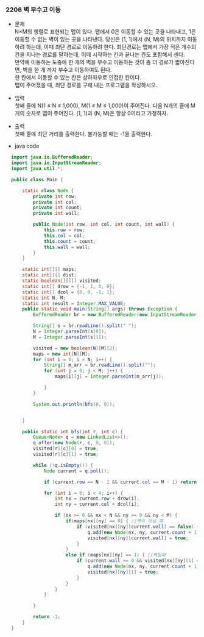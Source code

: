 ### 2206 벽 부수고 이동
  - 문제  
  N×M의 행렬로 표현되는 맵이 있다. 맵에서 0은 이동할 수 있는 곳을 나타내고, 1은 이동할 수 없는 벽이 있는 곳을 나타낸다. 당신은 (1, 1)에서 (N, M)의 위치까지 이동하려 하는데, 이때 최단 경로로 이동하려 한다. 최단경로는 맵에서 가장 적은 개수의 칸을 지나는 경로를 말하는데, 이때 시작하는 칸과 끝나는 칸도 포함해서 센다.  
  만약에 이동하는 도중에 한 개의 벽을 부수고 이동하는 것이 좀 더 경로가 짧아진다면, 벽을 한 개 까지 부수고 이동하여도 된다.  
  한 칸에서 이동할 수 있는 칸은 상하좌우로 인접한 칸이다.  
  맵이 주어졌을 때, 최단 경로를 구해 내는 프로그램을 작성하시오.  

  - 입력  
  첫째 줄에 N(1 ≤ N ≤ 1,000), M(1 ≤ M ≤ 1,000)이 주어진다. 다음 N개의 줄에 M개의 숫자로 맵이 주어진다. (1, 1)과 (N, M)은 항상 0이라고 가정하자.  

  - 출력  
  첫째 줄에 최단 거리를 출력한다. 불가능할 때는 -1을 출력한다.  
  
  - java code
  ```java
    import java.io.BufferedReader;
    import java.io.InputStreamReader;
    import java.util.*;

    public class Main {

        static class Node {
            private int row;
            private int col;
            private int count;
            private int wall;

            public Node(int row, int col, int count, int wall) {
                this.row = row;
                this.col = col;
                this.count = count;
                this.wall = wall;
            }
        }

        static int[][] maps;
        static int[][] dist;
        static boolean[][][] visited;
        static int[] drow = {-1, 1, 0, 0};
        static int[] dcol = {0, 0, -1, 1};
        static int N, M;
        static int result = Integer.MAX_VALUE;
        public static void main(String[] args) throws Exception {
            BufferedReader br = new BufferedReader(new InputStreamReader(System.in));

            String[] s = br.readLine().split(" ");
            N = Integer.parseInt(s[0]);
            M = Integer.parseInt(s[1]);

            visited = new boolean[N][M][2];
            maps = new int[N][M];
            for (int i = 0; i < N; i++) {
                String[] m_arr = br.readLine().split("");
                for (int j = 0; j < M; j++) {
                    maps[i][j] = Integer.parseInt(m_arr[j]);

                }
            }

            System.out.println(bfs(0, 0));


        }

        public static int bfs(int r, int c) {
            Queue<Node> q = new LinkedList<>();
            q.offer(new Node(r, c, 0, 0));
            visited[r][c][0] = true;
            visited[r][c][1] = true;

            while (!q.isEmpty()) {
                Node current = q.poll();

                if (current.row == N - 1 && current.col == M - 1) return current.count + 1;

                for (int i = 0; i < 4; i++) {
                    int nx = current.row + drow[i];
                    int ny = current.col + dcol[i];

                    if (nx >= 0 && nx < N && ny >= 0 && ny < M) {
                        if(maps[nx][ny] == 0) { //벽이 아닐 때
                            if (visited[nx][ny][current.wall] == false) { //현재까지 온 방법(벽을 부쉈는지 아닌지)으로 방문한 적이 없다면 방문한다.
                                q.add(new Node(nx, ny, current.count + 1, current.wall));
                                visited[nx][ny][current.wall] = true;
                            }
                        }
                        else if (maps[nx][ny] == 1) { //벽일때
                            if (current.wall == 0 && visited[nx][ny][1] == false) { //현재까지 벽을 부순적이 없고, 벽을 부숴서 방문한 적이 없다면 방문한다.
                                q.add(new Node(nx, ny, current.count + 1, 1));
                                visited[nx][ny][1] = true;
                            }
                        }
                    }
                }

            }

            return -1;
        }
    }
  ```
